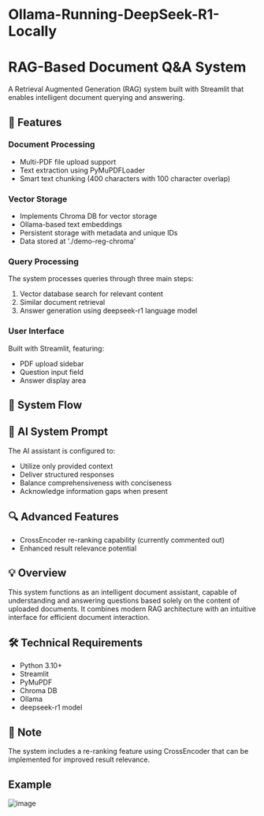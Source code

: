 # Ollama-Running-DeepSeek-R1-Locally


# RAG-Based Document Q&A System

A Retrieval Augmented Generation (RAG) system built with Streamlit that enables intelligent document querying and answering.

## 🚀 Features

### Document Processing
- Multi-PDF file upload support
- Text extraction using PyMuPDFLoader
- Smart text chunking (400 characters with 100 character overlap)

### Vector Storage
- Implements Chroma DB for vector storage
- Ollama-based text embeddings
- Persistent storage with metadata and unique IDs
- Data stored at './demo-reg-chroma'

### Query Processing
The system processes queries through three main steps:
1. Vector database search for relevant content
2. Similar document retrieval
3. Answer generation using deepseek-r1 language model

### User Interface
Built with Streamlit, featuring:
- PDF upload sidebar
- Question input field
- Answer display area

## 🔄 System Flow

## 🤖 AI System Prompt
The AI assistant is configured to:
- Utilize only provided context
- Deliver structured responses
- Balance comprehensiveness with conciseness
- Acknowledge information gaps when present

## 🔍 Advanced Features
- CrossEncoder re-ranking capability (currently commented out)
- Enhanced result relevance potential

## 💡 Overview
This system functions as an intelligent document assistant, capable of understanding and answering questions based solely on the content of uploaded documents. It combines modern RAG architecture with an intuitive interface for efficient document interaction.

## 🛠️ Technical Requirements
- Python 3.10+
- Streamlit
- PyMuPDF
- Chroma DB
- Ollama
- deepseek-r1 model

## 📝 Note
The system includes a re-ranking feature using CrossEncoder that can be implemented for improved result relevance.


## Example 
![image](https://github.com/user-attachments/assets/30cfff9a-ba83-42fa-a905-a8b655797486)

